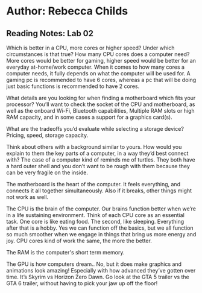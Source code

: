 # Author: Rebecca Childs

## Reading Notes: Lab 02

Which is better in a CPU, more cores or higher speed? Under which circumstances is that true? How many CPU cores does a computer need? 
More cores would be better for gaming, higher speed would be better for an everyday at-home/work computer. When it comes to how many cores a computer needs, it fully depends on what the computer will be used for. A gaming pc is recommended to have 6 cores, whereas a pc that will be doing just basic functions is recommended to have 2 cores.

What details are you looking for when finding a motherboard which fits your processor?
You’ll want to check the socket of the CPU and motherboard, as well as the onboard Wi-Fi, Bluetooth capabilities, Multiple RAM slots or high RAM capacity, and in some cases a support for a graphics card(s).

What are the tradeoffs you’d evaluate while selecting a storage device?
Pricing, speed, storage capacity.

Think about others with a background similar to yours. How would you explain to them the key parts of a computer, in a way they’d best connect with?
The case of a computer kind of reminds me of turtles. They both have a hard outer shell and you don’t want to be rough with them because they can be very fragile on the inside.

The motherboard is the heart of the computer. It feels everything, and connects it all together simultaneously. Also if it breaks, other things might not work as well. 

The CPU is the brain of the computer. Our brains function better when we’re in a life sustaining environment. Think of each CPU core as an essential task. One core is like eating food. The second, like sleeping. Everything after that is a hobby. Yes we can function off the basics, but we all function so much smoother when we engage in things that bring us more energy and joy. CPU cores kind of work the same, the more the better. 

The RAM is the computer's short term memory. 

The GPU is how computers dream.. No, but it does make graphics and animations look amazing! Especially with how advanced they’ve gotten over time. It’s Skyrim vs Horizon Zero Dawn. Go look at the GTA 5 trailer vs the GTA 6 trailer, without having to pick your jaw up off the floor!
